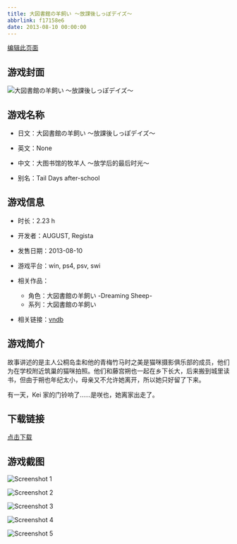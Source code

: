 ```yaml
---
title: 大図書館の羊飼い ～放課後しっぽデイズ～
abbrlink: f17158e6
date: 2013-08-10 00:00:00
---
```

[编辑此页面](https://github.com/ACG-3/ADV3-source/blob/main/source/_posts/games/%E5%A4%A7%E5%9B%B3%E6%9B%B8%E9%A4%A8%E3%81%AE%E7%BE%8A%E9%A3%BC%E3%81%84%20%EF%BD%9E%E6%94%BE%E8%AA%B2%E5%BE%8C%E3%81%97%E3%81%A3%E3%81%BD%E3%83%87%E3%82%A4%E3%82%BA%EF%BD%9E.md)

## 游戏封面

![大図書館の羊飼い ～放課後しっぽデイズ～](https%3A//pan.timero.xyz/onedrive/img_lib_001/%E5%A4%A7%E5%9B%B3%E6%9B%B8%E9%A4%A8%E3%81%AE%E7%BE%8A%E9%A3%BC%E3%81%84%20%EF%BD%9E%E6%94%BE%E8%AA%B2%E5%BE%8C%E3%81%97%E3%81%A3%E3%81%BD%E3%83%87%E3%82%A4%E3%82%BA%EF%BD%9E_cover.avif)


## 游戏名称

- 日文：大図書館の羊飼い ～放課後しっぽデイズ～
- 英文：None
- 中文：大图书馆的牧羊人 ～放学后的最后时光～

- 别名：Tail Days after-school


## 游戏信息

- 时长：2.23 h
- 开发者：AUGUST, Regista
- 发售日期：2013-08-10
- 游戏平台：win, ps4, psv, swi
- 相关作品：
   - 角色：大図書館の羊飼い -Dreaming Sheep-
   - 系列：大図書館の羊飼い

- 相关链接：[vndb](https://vndb.org/v12600)


## 游戏简介

故事讲述的是主人公桐岛圭和他的青梅竹马时之美是猫咪摄影俱乐部的成员，他们为在学校附近筑巢的猫咪拍照。他们和藤宫朔也一起在乡下长大，后来搬到城里读书，但由于朔也年纪太小，母亲又不允许她离开，所以她只好留了下来。

有一天，Kei 家的门铃响了......是咲也，她离家出走了。


## 下载链接

[点击下载](https://pan.timero.xyz/onedrive/adv_lib_001/%E5%A4%A7%E5%9B%B3%E6%9B%B8%E9%A4%A8%E3%81%AE%E7%BE%8A%E9%A3%BC%E3%81%84%20%EF%BD%9E%E6%94%BE%E8%AA%B2%E5%BE%8C%E3%81%97%E3%81%A3%E3%81%BD%E3%83%87%E3%82%A4%E3%82%BA%EF%BD%9E)


## 游戏截图


![Screenshot 1](https%3A//pan.timero.xyz/onedrive/img_lib_001/%E5%A4%A7%E5%9B%B3%E6%9B%B8%E9%A4%A8%E3%81%AE%E7%BE%8A%E9%A3%BC%E3%81%84%20%EF%BD%9E%E6%94%BE%E8%AA%B2%E5%BE%8C%E3%81%97%E3%81%A3%E3%81%BD%E3%83%87%E3%82%A4%E3%82%BA%EF%BD%9E_Screenshot_1.avif)

![Screenshot 2](https%3A//pan.timero.xyz/onedrive/img_lib_001/%E5%A4%A7%E5%9B%B3%E6%9B%B8%E9%A4%A8%E3%81%AE%E7%BE%8A%E9%A3%BC%E3%81%84%20%EF%BD%9E%E6%94%BE%E8%AA%B2%E5%BE%8C%E3%81%97%E3%81%A3%E3%81%BD%E3%83%87%E3%82%A4%E3%82%BA%EF%BD%9E_Screenshot_2.avif)

![Screenshot 3](https%3A//pan.timero.xyz/onedrive/img_lib_001/%E5%A4%A7%E5%9B%B3%E6%9B%B8%E9%A4%A8%E3%81%AE%E7%BE%8A%E9%A3%BC%E3%81%84%20%EF%BD%9E%E6%94%BE%E8%AA%B2%E5%BE%8C%E3%81%97%E3%81%A3%E3%81%BD%E3%83%87%E3%82%A4%E3%82%BA%EF%BD%9E_Screenshot_3.avif)

![Screenshot 4](https%3A//pan.timero.xyz/onedrive/img_lib_001/%E5%A4%A7%E5%9B%B3%E6%9B%B8%E9%A4%A8%E3%81%AE%E7%BE%8A%E9%A3%BC%E3%81%84%20%EF%BD%9E%E6%94%BE%E8%AA%B2%E5%BE%8C%E3%81%97%E3%81%A3%E3%81%BD%E3%83%87%E3%82%A4%E3%82%BA%EF%BD%9E_Screenshot_4.avif)

![Screenshot 5](https%3A//pan.timero.xyz/onedrive/img_lib_001/%E5%A4%A7%E5%9B%B3%E6%9B%B8%E9%A4%A8%E3%81%AE%E7%BE%8A%E9%A3%BC%E3%81%84%20%EF%BD%9E%E6%94%BE%E8%AA%B2%E5%BE%8C%E3%81%97%E3%81%A3%E3%81%BD%E3%83%87%E3%82%A4%E3%82%BA%EF%BD%9E_Screenshot_5.avif)

